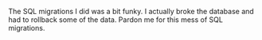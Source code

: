 The SQL migrations I did was a bit funky. I actually broke the database and had to rollback some of
the data. Pardon me for this mess of SQL migrations.